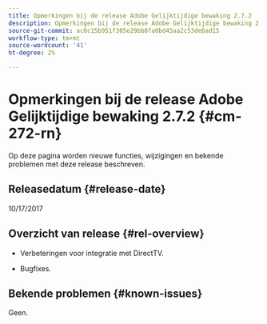 ```yaml
---
title: Opmerkingen bij de release Adobe Gelijktijdige bewaking 2.7.2
description: Opmerkingen bij de release Adobe Gelijktijdige bewaking 2.7.2
source-git-commit: ac0c15b951f305e29bb8fa0bd45aa2c53de6ad15
workflow-type: tm+mt
source-wordcount: '41'
ht-degree: 2%

---
```



# Opmerkingen bij de release Adobe Gelijktijdige bewaking 2.7.2 {#cm-272-rn}

Op deze pagina worden nieuwe functies, wijzigingen en bekende problemen met deze release beschreven.

## Releasedatum {#release-date}

10/17/2017

## Overzicht van release {#rel-overview}

* Verbeteringen voor integratie met DirectTV.

* Bugfixes.



## Bekende problemen {#known-issues}

Geen.
